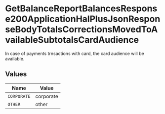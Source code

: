 # GetBalanceReportBalancesResponse200ApplicationHalPlusJsonResponseBodyTotalsCorrectionsMovedToAvailableSubtotalsCardAudience

In case of payments trnsactions with card, the card audience will be available.


## Values

| Name        | Value       |
| ----------- | ----------- |
| `CORPORATE` | corporate   |
| `OTHER`     | other       |